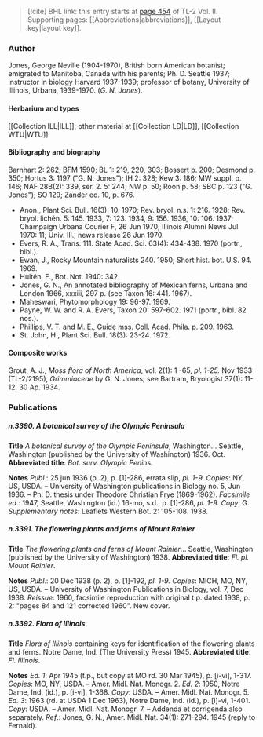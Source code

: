 > [!cite] BHL link: this entry starts at [page 454](https://www.biodiversitylibrary.org/item/103253#page/480/mode/1up) of TL-2 Vol. II.
> Supporting pages: [[Abbreviations|abbreviations]], [[Layout key|layout key]].

### Author

Jones, George Neville (1904-1970), British born American botanist; emigrated to Manitoba, Canada with his parents; Ph. D. Seattle 1937; instructor in biology Harvard 1937-1939; professor of botany, University of Illinois, Urbana, 1939-1970. (*G. N. Jones*).

#### Herbarium and types

[[Collection ILL|ILL]]; other material at [[Collection LD|LD]], [[Collection WTU|WTU]].

#### Bibliography and biography

Barnhart 2: 262; BFM 1590; BL 1: 219, 220, 303; Bossert p. 200; Desmond p. 350; Hortus 3: 1197 ("G. N. Jones"); IH 2: 328; Kew 3: 186; MW suppl. p. 146; NAF 28B(2): 339, ser. 2. 5: 244; NW p. 50; Roon p. 58; SBC p. 123 ("G. Jones"); SO 129; Zander ed. 10, p. 676.
- Anon., Plant Sci. Bull. 16(3): 10. 1970; Rev. bryol. n.s. 1: 216. 1928; Rev. bryol. lichén. 5: 145. 1933, 7: 123. 1934, 9: 156. 1936, 10: 106. 1937; Champaign Urbana Courier F, 26 Jun 1970; Illinois Alumni News Jul 1970: 11; Univ. Ill., news release 26 Jun 1970.
- Evers, R. A., Trans. 111. State Acad. Sci. 63(4): 434-438. 1970 (portr., bibl.).
- Ewan, J., Rocky Mountain naturalists 240. 1950; Short hist. bot. U.S. 94. 1969.
- Hultén, E., Bot. Not. 1940: 342.
- Jones, G. N., An annotated bibliography of Mexican ferns, Urbana and London 1966, xxxiii, 297 p. (see Taxon 16: 441. 1967).
- Maheswari, Phytomorphology 19: 96-97. 1969.
- Payne, W. W. and R. A. Evers, Taxon 20: 597-602. 1971 (portr., bibl. 82 nos.).
- Phillips, V. T. and M. E., Guide mss. Coll. Acad. Phila. p. 209. 1963.
- St. John, H., Plant Sci. Bull. 18(3): 23-24. 1972.

#### Composite works

Grout, A. J., *Moss flora of North America*, vol. 2(1): 1 -65, *pl. 1-25.* Nov 1933 (TL-2/2195), *Grimmiaceae* by G. N. Jones; see Bartram, Bryologist 37(1): 11-12. 30 Ap. 1934.

### Publications

##### n.3390. A botanical survey of the Olympic Peninsula

**Title**
*A botanical survey of the Olympic Peninsula*, Washington... Seattle, Washington (published by the University of Washington) 1936. Oct.
**Abbreviated title**: *Bot. surv. Olympic Penins.*

**Notes**
*Publ*.: 25 jun 1936 (p. 2), p. \[1\]-286, errata slip, *pl. 1-9. Copies*: NY, US, USDA. – University of Washington publications in Biology no. 5, Jun 1936. – Ph. D. thesis under Theodore Christian Frye (1869-1962).
*Facsimile ed*.: 1947, Seattle, Washington (id.) 16-mo, s.d., p. \[1\]-286, *pl. 1-9. Copy*: G.
*Supplementary notes*: Leaflets Western Bot. 2: 105-108. 1938.

##### n.3391. The flowering plants and ferns of Mount Rainier

**Title**
*The flowering plants and ferns of Mount Rainier*... Seattle, Washington (published by the University of Washington) 1938.
**Abbreviated title**: *Fl. pl. Mount Rainier*.

**Notes**
*Publ*.: 20 Dec 1938 (p. 2), p. \[1\]-192, *pl. 1-9. Copies*: MICH, MO, NY, US, USDA. – University of Washington Publications in Biology, vol. 7, Dec 1938.
*Reissue*: 1960, facsimile reproduction with original t.p. dated 1938, p. 2: "pages 84 and 121 corrected 1960". New cover.

##### n.3392. Flora of Illinois

**Title**
*Flora of Illinois* containing keys for identification of the flowering plants and ferns. Notre Dame, Ind. (The University Press) 1945.
**Abbreviated title**: *Fl. Illinois*.

**Notes**
*Ed. 1*: Apr 1945 (t.p., but copy at MO rd. 30 Mar 1945), p. \[i-vi\], 1-317. *Copies*: MO, NY, USDA. – Amer. Midl. Nat. Monogr. 2.
*Ed. 2*: 1950, Notre Dame, Ind. (id.), p. \[i-vi\], 1-368. *Copy*: USDA. – Amer. Midl. Nat. Monogr. 5.
*Ed. 3*: 1963 (rd. at USDA 1 Dec 1963), Notre Dame, Ind. (id.), p. \[i\]-vi, 1-401. *Copy*: USDA. – Amer. Midl. Nat. Monogr. 7. – Addenda et corrigenda also separately.
*Ref*.: Jones, G. N., Amer. Midl. Nat. 34(1): 271-294. 1945 (reply to Fernald).

